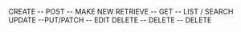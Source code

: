  CREATE -- POST -- MAKE NEW
 RETRIEVE -- GET -- LIST / SEARCH
 UPDATE --PUT/PATCH -- EDIT
 DELETE -- DELETE -- DELETE
